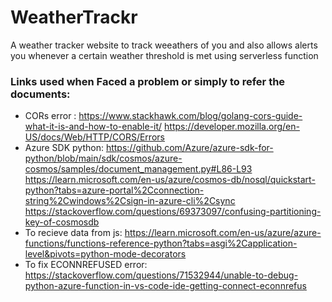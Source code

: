 # WeatherTrackr
A weather tracker website to track weeathers of you and also allows alerts you whenever a certain weather threshold is met using serverless function

### Links used when Faced a problem or simply to refer the documents:
- CORs error : https://www.stackhawk.com/blog/golang-cors-guide-what-it-is-and-how-to-enable-it/ https://developer.mozilla.org/en-US/docs/Web/HTTP/CORS/Errors
- Azure SDK python: https://github.com/Azure/azure-sdk-for-python/blob/main/sdk/cosmos/azure-cosmos/samples/document_management.py#L86-L93
  https://learn.microsoft.com/en-us/azure/cosmos-db/nosql/quickstart-python?tabs=azure-portal%2Cconnection-string%2Cwindows%2Csign-in-azure-cli%2Csync
  https://stackoverflow.com/questions/69373097/confusing-partitioning-key-of-cosmosdb
- To recieve data from js: https://learn.microsoft.com/en-us/azure/azure-functions/functions-reference-python?tabs=asgi%2Capplication-level&pivots=python-mode-decorators
- To fix ECONNREFUSED error: https://stackoverflow.com/questions/71532944/unable-to-debug-python-azure-function-in-vs-code-ide-getting-connect-econnrefus
